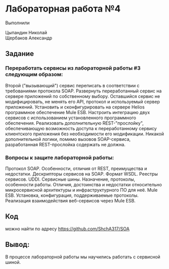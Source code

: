 # Лабораторная работа №4

Выполнили

Цыпандин Николай \
Щербаков Александр

## Задание

### Переработать сервисы из лабораторной работы #3 следующим образом:

Второй ("вызывающий") сервис переписать в соответствии с требованиями протокола SOAP.
Развернуть переработанный сервис на сервере приложений по собственному выбору.
Оставшийся сервис не модифицировать, не менять его API, протокол и используемый сервер приложений.
Установить и сконфигурировать на сервере Helios программное обеспечение Mule ESB.
Настроить интеграцию двух сервисов с использованием установленного программного обеспечения.
Реализовать дополнительную REST-"прослойку", обеспечивающую возможность доступа к переработанному сервису клиентского приложения без необходимости его модификации. Никакой дополнительной логики, помимо вызовов SOAP-сервиса, разработанная REST-прослойка содержать не должна.


### Вопросы к защите лабораторной работы:

Протокол SOAP. Особенности, отличия от REST, преимущества и недостатки.
Дескрипторы сервисов на SOAP. Формат WSDL.
Реестры сервисов. UDDI.
Сервисные шины. Назначение, протоколы, особенности работы. Отличия, достоинства и недостатки относительно микросервисной архитектуры и инфраструктурного ПО для неё.
Mule ESB. Установка, конфигурация, поддерживаемые протоколы.
Реализация взаимодействия веб-сервисов через Mule ESB.

## Код

можно найти по адресу https://github.com/ShchA317/SOA

## Вывод: 

В процессе лабораторной работы мы научились работать с сервисной шиной.